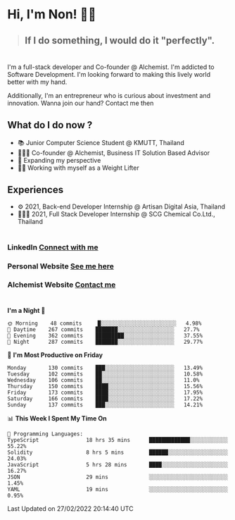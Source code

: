 # Hi, I'm Non! 🖐🏻

> ## If I do something, I would do it "perfectly".

#

I'm a full-stack developer and Co-founder @ Alchemist. I'm addicted to Software Development. I'm looking forward to making this lively world better with my hand.

Additionally, I'm an entrepreneur who is curious about investment and innovation. Wanna join our hand? Contact me then

## What do I do now ?

- 📚 Junior Computer Science Student @ KMUTT, Thailand
- 🧑🏻‍💻 Co-founder @ Alchemist, Business IT Solution Based Advisor
- 🌈 Expanding my perspective
- 🏋🏻 Working with myself as a Weight Lifter

## Experiences

- ⚙️ 2021, Back-end Developer Internship @ Artisan Digital Asia, Thailand
- 🧑🏻‍💻 2021, Full Stack Developer Internship @ SCG Chemical Co.Ltd., Thailand

#

### LinkedIn [Connect with me](https://www.linkedin.com/in/non-nontra/)

### Personal Website [See me here](https://nonnontra.com/)

### Alchemist Website [Contact me](https://alchemist-softwarehouse.co/)

#

<!--START_SECTION:waka-->
**I'm a Night 🦉** 

```text
🌞 Morning    48 commits     █░░░░░░░░░░░░░░░░░░░░░░░░   4.98% 
🌆 Daytime    267 commits    ███████░░░░░░░░░░░░░░░░░░   27.7% 
🌃 Evening    362 commits    █████████░░░░░░░░░░░░░░░░   37.55% 
🌙 Night      287 commits    ███████░░░░░░░░░░░░░░░░░░   29.77%

```
📅 **I'm Most Productive on Friday** 

```text
Monday       130 commits    ███░░░░░░░░░░░░░░░░░░░░░░   13.49% 
Tuesday      102 commits    ██░░░░░░░░░░░░░░░░░░░░░░░   10.58% 
Wednesday    106 commits    ██░░░░░░░░░░░░░░░░░░░░░░░   11.0% 
Thursday     150 commits    ████░░░░░░░░░░░░░░░░░░░░░   15.56% 
Friday       173 commits    ████░░░░░░░░░░░░░░░░░░░░░   17.95% 
Saturday     166 commits    ████░░░░░░░░░░░░░░░░░░░░░   17.22% 
Sunday       137 commits    ███░░░░░░░░░░░░░░░░░░░░░░   14.21%

```


📊 **This Week I Spent My Time On** 

```text
💬 Programming Languages: 
TypeScript               18 hrs 35 mins      █████████████░░░░░░░░░░░░   55.22% 
Solidity                 8 hrs 5 mins        ██████░░░░░░░░░░░░░░░░░░░   24.03% 
JavaScript               5 hrs 28 mins       ████░░░░░░░░░░░░░░░░░░░░░   16.27% 
JSON                     29 mins             ░░░░░░░░░░░░░░░░░░░░░░░░░   1.45% 
YAML                     19 mins             ░░░░░░░░░░░░░░░░░░░░░░░░░   0.95%

```


 Last Updated on 27/02/2022 20:14:40 UTC
<!--END_SECTION:waka-->
